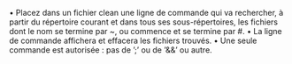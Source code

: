 • Placez dans un fichier clean une ligne de commande qui va rechercher, à partir
du répertoire courant et dans tous ses sous-répertoires, les fichiers dont le nom se
termine par ~, ou commence et se termine par #.
• La ligne de commande affichera et effacera les fichiers trouvés.
• Une seule commande est autorisée : pas de ’;’ ou de ’&&’ ou autre.
